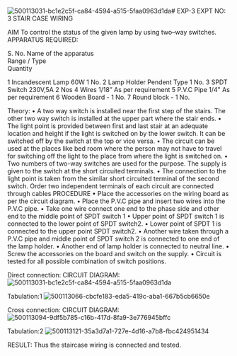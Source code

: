 ![500113031-bc1e2c5f-ca84-4594-a515-5faa0963d1da](https://github.com/user-attachments/assets/5608b6a1-4283-4619-8a45-6521e3693a6f)# EXP-3
EXPT NO: 3				STAIR CASE WIRING                     

 
AIM
 To control the status of the given lamp by using two–way switches. 
APPARATUS REQUIRED:

S. No.
Name of the apparatus	
Range / Type	
Quantity

1	Incandescent Lamp	60W	1 No.
2	Lamp Holder	Pendent Type	1 No.
3	SPDT Switch	230V,5A	2 Nos
4	Wires	1/18”	As per requirement
5	P.V.C Pipe	1/4"	As per requirement
6	Wooden Board	-	1 No.
7	Round block	-	1 No.


Theory:
•	A two way switch is installed near the first step of the stairs. The other two way switch is installed at the upper part where the stair ends.
•	The light point is provided between first and last stair at an adequate location and height if the light is switched on by the lower switch. It can be switched off by the switch at the top or vice versa.
•	The circuit can be used at the places like bed room where the person may  not  have  to  travel for switching off the light to the place from where the light is switched on.
•	Two  numbers  of  two-way  switches  are  used  for  the  purpose.  The supply is given to the switch at the short circuited terminals.
•	The  connection  to  the  light  point  is  taken  from  the  similar  short circuited  terminal  of  the   second  switch.   Order  two  independent terminals of each circuit are connected through  cables 
PROCEDURE
•  Place the accessories on the wiring board as per the circuit diagram.
•  Place the P.V.C pipe and insert two wires into the P.V.C pipe.
•	Take one wire connect one end to the phase side and other end to the middle point of SPDT switch 1
•  Upper point of SPDT switch 1 is connected to the lower point of SPDT
switch2.
•  Lower point of SPDT 1 is connected to the upper point SPDT switch2.
•	Another wire taken through a P.V.C pipe and middle point of SPDT switch 2 is connected to one end of the lamp holder.
•  Another end of lamp holder is connected to neutral line.
•  Screw the accessories on the board and switch on the supply.
•  Circuit is tested for all possible combination of switch positions.

Direct connection: CIRCUIT DIAGRAM:
![500113031-bc1e2c5f-ca84-4594-a515-5faa0963d1da](https://github.com/user-attachments/assets/6fd61cca-5e7e-44c1-821f-309c29291f6c)

Tabulation:1
![500113066-cbcfe183-eda5-419c-aba1-667b5cb6650e](https://github.com/user-attachments/assets/8a6b02e0-15ba-4a1d-82da-4032e40d0c4a)


	
Cross connection: CIRCUIT DIAGRAM:
![500113094-9df5b785-c16b-417d-8fa9-3e776945bffc](https://github.com/user-attachments/assets/28641b98-e1fd-4d91-8b1d-0323834ea681)

Tabulation:2
![500113121-35a3d7a1-727e-4d16-a7b8-fbc424951434](https://github.com/user-attachments/assets/7177948f-3455-425f-9fc7-472624e85fc0)

RESULT:
Thus the staircase wiring is connected and tested.
